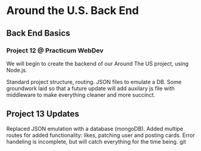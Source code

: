 # Around the U.S. Back End  
  
## Back End Basics 

### Project 12 @ Practicum WebDev

We will begin to create the backend of our Around The US project, using Node.js.

Standard project structure, routing. JSON files to emulate a DB.
Some groundwork laid so that a future update will add auxilary js file with middleware to make everything cleaner and more succinct.

## Project 13 Updates

Replaced JSON emulation with a database (mongoDB).
Added multipe routes for added functionality: likes, patching user and posting cards.
Error handeling is incomplete, but will catch everything for the time being.
git
